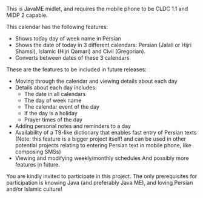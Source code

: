 This is JavaME midlet, and requires the mobile phone to be CLDC 1.1 and MIDP 2 capable.

This calendar has the following features:
- Shows today day of week name in Persian
- Shows the date of today in 3 different calendars: Persian (Jalali or Hijri Shamsi), Islamic (Hijri Qamari) and Civil (Gregorian).
- Converts between dates of these 3 calendars

These are the features to be included in future releases:
- Moving through the calendar and viewing details about each day
- Details about each day includes:
  * The date in all calendars
  * The day of week name
  * The calendar event of the day
  * If the day is a holiday
  * Prayer times of the day
- Adding personal notes and reminders to a day
- Availability of a T9-like dictionary that enables fast entry of Persian texts (Note: this feature is a bigger project itself! and can be used in other potential projects relating to entering Persian text in mobile phone, like composing SMSs)
- Viewing and modifying weekly/monthly schedules
And possibly more features in future.

You are kindly invited to participate in this project. The only prerequisites for participation is knowing Java (and preferably Java ME), and loving Persian and/or Islamic culture!



